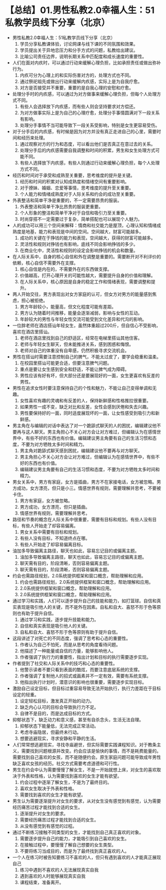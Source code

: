 # 【总结】01.男性私教2.0幸福人生：51私教学员线下分享（北京）

-   男性私教2.0幸福人生：51私教学员线下分享（北京）
    1.  学员分享私教课体验，讨论网课与线下课的不同氛围和效果。
    2.  学员提出关于异地恋压力和分手方式的问题，私教给出建议。
    3.  比喻公司责任边界，说明长期关系中匹配度和成长速度的重要性。
-   人们在面对内疚时，可以通过行动来缓解心理负担，比如承担责任或做出弥补行为。
    1.  内疚可分为心理上的和实际伤害对方的，处理方式也不同。
    2.  通过祭祀祖先或做出行动来缓解内疚感，实际上是为自我疗愈。
    3.  对方是否接受并不重要，重要的是自我心理的安慰和疗愈。
-   处理分手时的内疚感，可以通过为对方做事来缓解心理负担，但每个人处理方式不同。
    1.  有些人会选择放下内疚感，而有些人则会坚持要求对方偿还。
    2.  为对方做事实际上是为自己的心理疗愈，处理分手事情圆满对下一段关系有影响。
    3.  处理分手事情不当可能导致下一段关系受影响，特别是女生更容易受伤。
-   对于分手后的内疚感，有时候是因为对方并没有真正走进自己的心里，需要时间和经历来处理。
    1.  通过观察对方的行为和态度，可以看出他们是否真正在意过去的关系。
    2.  处理分手后的内疚感需要自我调整和时间的积累，男生和女生处理方式可能不同。
    3.  有些人选择放下内疚感，有些人则通过行动来缓解心理负担，每个人处理方式不同。
-   经历和时间对于承受和成熟至关重要，思考维度的提升是关键。
    1.  经历和时间的积累对认知成熟度和情绪空间有重要影响。
    2.  对于撩妹、婚姻、恋爱等事情，思考维度的提升至关重要。
    3.  个人能力和情绪成熟度对于人际关系和约会的成功至关重要。
-   外表整洁和简单干净是重要的，不一定需要昂贵的服装。
    1.  外表整洁和简单干净比昂贵的服装更重要。
    2.  个人形象的整洁和简单干净对于自信和吸引力至关重要。
    3.  时尚穿搭不一定需要过于复杂，简单搭配也可以展现个人魅力。
-   人的成功可以用三个空间来解释：情商和社交能力是屋顶，心理认知和情绪成熟度是地基，能力和表现是中间的空间。空间越大，财富可能越多。
    1.  成功的关键在于挣钱的能力和表现，空间越大，获得的财富可能越多。
    2.  灵活性和规则对挣钱也有影响，底线不同会影响挣钱的多少。
    3.  在商业化中，灵活性和规则的设定会影响挣钱的机会和数量。
-   在人际关系中，自身的核心自信和外在调整是重要的。需要断开对不利评价的依赖，核心自信不需要外在支撑。
    1.  核心自信是内在的，不需要外在的东西做支撑。
    2.  价值越高，打开心理开关的可能性越大，需要提升自身的价值和理解。
    3.  在人际关系中，核心原因是自身的稳定工作和情绪表现，需要调整和提升。
-   两人开始交往，男方表现出对女方家庭的认可，但女方对男方的能量感到焦虑，担心被拒绝。
    1.  男方年龄较小，能量高，但文化程度可能有差距。
    2.  男方认为随着时间推移，能量会逐渐减弱，影响与女性的互动。
    3.  年龄较大的男性与年轻女性交流可能受到文化差异和代沟的影响。
-   一位胖老师在酒店搭讪年轻女生，虽然体重超过200斤，但自信心不受影响，喜欢在酒店里搭讪。
    1.  老师在酒店里找到自己的舒适区，经常在电梯里搭讪其他住客。
    2.  老师与年轻女生聊天，但未能推进关系，感到困惑和悔恨。
    3.  老师对自己的体重没有自卑感，仍然积极寻求交流机会。
-   男性在搭讪时需要注意控制自己的脾气，不能太过皮了，要学会稳重和温柔。
    1.  在校园里搭讪可能更合适，但要注意脾气问题。
    2.  重点是要让女生感到安全和舒适，不能让脾气成为障碍。
    3.  男性应该有好有坏，但大部分还是要展现好的一面，女生更喜欢有反差的男性。
-   男性在追求女性时要注意保持自己的个性和魅力，不能让自己变得单调和无趣。
    1.  女性喜欢有趣的灵魂和有反差的人，保持新鲜感和性格推拉很重要。
    2.  如果男性一成不变，缺乏对比和反差，女性会感到厌倦和失去兴趣。
    3.  男性要保持好的一面，同时适度展现坏的一面，让女性感受到吸引力和新鲜感。
-   男主角在与编辑的对话中表达了对一个跪舔式聊天的人的困扰，编辑建议他不要再与这人聊天。男主角担心不关心对方会让对方难过，但编辑认为在感情世界中，有些不好的东西也有价值。编辑建议男主角要有自己的生活习惯和态度，不要为对方牺牲太多时间和精力。
    1.  男主角对跪舔式聊天感到困扰，编辑建议他不要再与对方聊天。
    2.  男主角担心不关心对方会让对方难过，但编辑认为在感情世界中，有些不好的东西也有价值。
    3.  编辑建议男主角要有自己的生活习惯和态度，不要为对方牺牲太多时间和精力。
-   男女关系中，男方有家庭，女方是插曲，男方不在家接电话，女方被忽略。男方成功，女方漂亮，但只是小三。情感世界有规则，需要理解并思考，不要被卡住。
    1.  男方有家庭，女方被忽略。
    2.  男方成功，女方漂亮，但只是插曲。
    3.  情感世界有规则，需要理解并思考。
-   路径和节奏的概念在人际关系中很重要，需要有目标和规划。有些人没有目标，有些人开始走了却容易偏离。
    1.  男女关系中需要有目标和规划。
    2.  有些人没有目标，不知道终点在哪。
    3.  有些人开始走了却容易偏离目标。
-   油加多导致偏离主路径，聊天也如此，容易忘记目的或偏离主题。
    1.  油加多导致偏离主路径，聊天也如此，容易忘记目的或偏离主题。
    2.  聊天需有目的，阶段清晰，否则容易偏离主题。
    3.  聊天需有目的，阶段清晰，否则容易偏离主题。
-   约会也需路径规划，2.0系统提供框架和窗口概念，帮助理解和应用。
    1.  约会也需路径规划，2.0系统提供框架和窗口概念，帮助理解和应用。
    2.  2.0系统提供框架和窗口概念，帮助理解和应用。
    3.  2.0系统提供框架和窗口概念，帮助理解和应用。
-   通过学习和实践，人们可以逐步提升自己的技能和能力，如打篮球。自信和真实表现是吸引他人的关键，而不是外在因素。自私和自大、喜怒不形于色等原则也有助于提升自信。
    1.  通过学习和实践，逐步提升技能和能力。
    2.  自信和真实表现是吸引他人的关键。
    3.  自私和自大、喜怒不形于色等原则有助于提升自信。
-   这段讲述了对死亡的不同态度，强调了思考和心态的重要性。
    1.  作者认为自己不怕死，而是从思考的角度看待问题。
    2.  他描述了一种能量或自信的力量，能够影响他人。
    3.  作者强调了执行力的重要性，指出计划和目标的执行需要逐步实现。
-   作者提到了社交和人际关系中的技巧和心态的重要性。
    1.  他警示读者不要只看到表面的酷炫，而要注意底层系统的支撑。
    2.  作者强调了复制他人的招式或画素并不一定有效，需要有系统支撑。
    3.  他指出执行计划时，潜意识的影响也很重要，需要逐步实现目标。
-   激励自己设定目标，但目标过重容易导致无法开始执行，执行力差距在于目标设定的轻重。
    1.  设定轻松目标，激发真正开始的动力。
    2.  缺乏内心认可的目标会导致执行力不足。
    3.  自律不是目的，而是达成目标的方式。
-   抑郁状态下，缺乏动力和意义感，甚至有自杀念头，生活无法自理。
    1.  抑郁状态下能量低，无法完成正常活动。
    2.  考虑寺庙隐居，但最终未行动。
    3.  想要逃避现实，寻求安静和平静的生活。
-   人们常常想逃避现实，寻找寺庙避世，但实际需要实践课程知识。对于教条主义，需要找到问题根源并改变。约会应该是愉快的事情，而不是耗费能量的。需要找到自己喜欢的女孩，而不是随便约会。原生家庭问题可能导致成年男性缺乏喜欢女孩的经历。社交方式需要考虑道德和可行性。
-   男生在约会中认为需要慢慢了解女生，不是一开始就想上床，对女生的喜欢取决于外表和性格，认为需要找到喜欢的女生才能有欲望。
    1.  约会过程中逐渐了解女生，不是为了最终目的。
    2.  喜欢女生取决于外表和性格。
    3.  需要找到喜欢的女生才能有欲望。
-   男生认为需要逐渐提升对女生的要求，从对女生没有感觉到有感觉，认为需要经历痛苦过程才能找到合适的女生。
    1.  逐渐提升对女生的要求。
    2.  需要经历痛苦过程才能找到合适的女生。
    3.  从没有感觉到有感觉的过程。
-   通过不断练习接触不同类型的女生，才能找到自己真正喜欢的对象。
    1.  需要逐步提升自己的能力，才能吸引到自己喜欢的女生。
    2.  在接触过程中，要慢慢了解自己想要的女生类型。
    3.  不要将练习当成目的，而是为了最终找到真正喜欢的人。
-   一个人在练习时被告知要练习不喜欢的人，但只有遇到喜欢的人才能真正展现自己
    1.  练习中遇到不喜欢的人无法展现真实自我
    2.  遇到喜欢的人时能够展现真实自我
    3.  课程结束，准备离开。